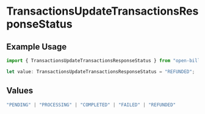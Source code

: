 # TransactionsUpdateTransactionsResponseStatus

## Example Usage

```typescript
import { TransactionsUpdateTransactionsResponseStatus } from "open-billing/models/operations";

let value: TransactionsUpdateTransactionsResponseStatus = "REFUNDED";
```

## Values

```typescript
"PENDING" | "PROCESSING" | "COMPLETED" | "FAILED" | "REFUNDED"
```